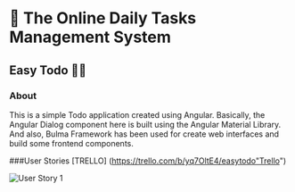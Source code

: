 # :wave: **The Online Daily Tasks Management System**
## Easy Todo 📝📝 

### About 
This is a simple Todo application created using Angular. Basically, the Angular Dialog component here is built using the Angular Material Library. And also, Bulma Framework has been used for create web interfaces and build some frontend components.

###User Stories
[TRELLO] (https://trello.com/b/yq7OltE4/easytodo"Trello")

![User Story 1](C:\Users\HP\Pictures\Screenshots\Screenshot (256))
